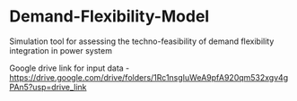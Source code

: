 # Demand-Flexibility-Model
Simulation tool for assessing the techno-feasibility of demand flexibility integration in power system

Google drive link for input data - https://drive.google.com/drive/folders/1Rc1nsgIuWeA9pfA920qm532xgv4gPAn5?usp=drive_link